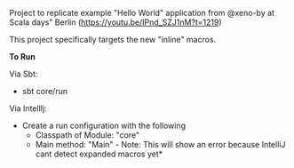 Project to replicate example "Hello World" application from @xeno-by at Scala days" Berlin (https://youtu.be/IPnd_SZJ1nM?t=1219)

This project specifically targets the new "inline" macros.

**To Run**

Via Sbt:
 - sbt core/run
 
Via IntellIj:
 - Create a run configuration with the following
   - Classpath of Module: "core"
   - Main method: "Main" - Note: This will show an error because IntelliJ cant detect expanded macros yet*
